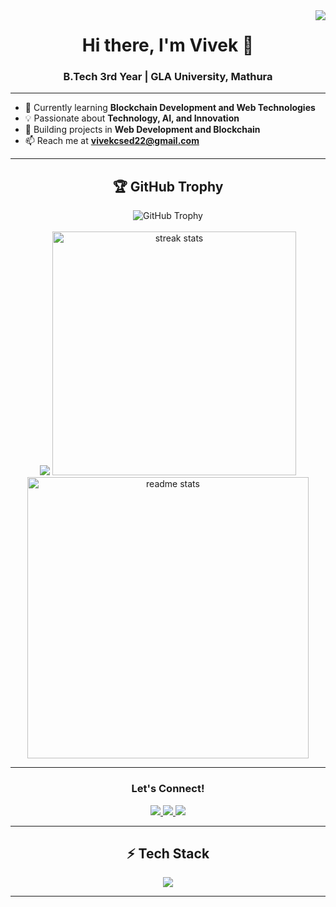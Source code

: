 <img align="right" src="https://visitor-badge.laobi.icu/badge?page_id=webdeveloperdesigner.vivek" />

<h1 align="center">Hi there, I'm Vivek 👋</h1>
<h3 align="center">B.Tech 3rd Year | GLA University, Mathura</h3>

---

- 🌱 Currently learning **Blockchain Development and Web Technologies**  
- 💡 Passionate about **Technology, AI, and Innovation**  
- 🚀 Building projects in **Web Development and Blockchain**  
- 📫 Reach me at **vivekcsed22@gmail.com**

---

<h2 align="center">🏆 GitHub Trophy</h2>
<div align="center">
  <img src="https://github-profile-trophy.vercel.app/?username=webdeveloperdesigner&theme=gruvbox" alt="GitHub Trophy" />
</div><br>

<div align=center>
<img src = "https://nirzak-streak-stats.vercel.app?user=webdeveloperdesigner&theme=dark&border_radius=10&card_width=390"/>
  <img width=390 src="https://streak-stats.demolab.com?user=webdeveloperdesigner&theme=react&border_radius=10" alt="streak stats"/>
  <img width=450 src="https://github-readme-stats.vercel.app/api?username=webdeveloperdesigner&count_private=true&show_icons=true&theme=react&rank_icon=github&border_radius=10" alt="readme stats" />
  <br/>

---

<h3 align="center">Let's Connect!</h3>
<p align="center">
  <a href="https://www.linkedin.com/in/vivek-vns/" target="_blank">
    <img src="https://img.shields.io/badge/LinkedIn-0A66C2?style=for-the-badge&logo=linkedin&logoColor=white" />
  </a>
  <a href="mailto:vivekcsed22@gmail.com">
    <img src="https://img.shields.io/badge/Gmail-D14836?style=for-the-badge&logo=gmail&logoColor=white" />
  </a>
  <a href="https://github.com/webdeveloperdesigner/vivek" target="_blank">
    <img src="https://img.shields.io/badge/Portfolio-FF5722?style=for-the-badge&logo=github&logoColor=white" />
  </a>
</p>

---

<h2 align="center">⚡ Tech Stack</h2>
<div align="center">
    <img src="https://skillicons.dev/icons?i=html,css,javascript,react,nodejs,python,solidity,github,bootstrap,firebase" />
</div>

---

